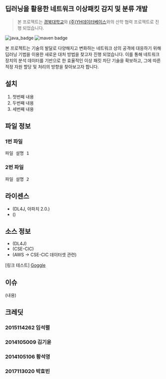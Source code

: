 ## 딥러닝을 활용한 네트워크 이상패킷 감지 및 분류 개발
> 본 프로젝트는 [경북대학교](http://knu.ac.kr/wbbs/)와 [(주)YH데이터베이스](http://www.yhdatabase.com/)와의 산학 협력 프로젝트로 진행 되었습니다.

![java_badge](https://img.shields.io/badge/java-%3E%3D1.7(x64)-blue)
![maven badge](https://img.shields.io/badge/maven-%3E%3D3.5.3-red)

본 프로젝트는 기술의 발달로 다양해지고 변화하는 네트워크 상의 공격에 대응하기 위해 딥러닝 기법을 이용한 새로운 대처 방법을 찾고자 진행 되었습니다. 이를 통해 네트워크 장치의 분석 데이터를 기반으로 한 효율적인 이상 패킷 차단 기술을 확보하고, 그에 따른 적정 자원 할당 및 처리의 방향을 찾아보고자 합니다.

## 설치
1. 첫번째 내용
2. 두번째 내용
3. 세번째 내용


## 파일 정보
### 1번 파일
<pre>
파일 설명 1
</pre>
### 2번 파일
<pre>
파일 설명 2
</pre>


## 라이센스
* (DL4J, 아파치 2.0.)
* ()


## 소스 정보
* (DL4J)
* (CSE-CIC)
* (AWS -> CSE-CIC 데이터셋 관련)

[링크 테스트] [Goggle](https://google.com)


## 이슈
(내용)


## 크레딧
### 2015114262 임석렬
### 2014105009 김기윤
### 2014105106 황석영
### 2017113020 박효빈
